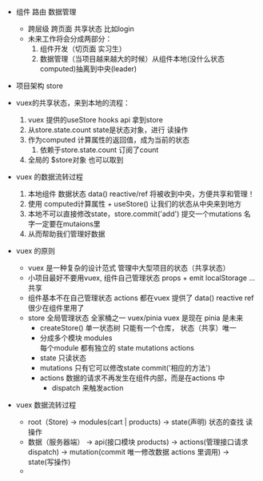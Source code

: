 - 组件 路由 数据管理  
     - 跨层级 跨页面 共享状态 比如login  
     - 未来工作将会分成两部分：
         1. 组件开发（切页面 实习生）
         2. 数据管理（当项目越来越大的时候）从组件本地(没什么状态 computed)抽离到中央(leader)

- 项目架构 store

- vuex的共享状态，来到本地的流程：
    1.  vuex 提供的useStore hooks api 拿到store
    2.  从store.state.count     state是状态对象，进行 读操作
    3.  作为computed 计算属性的返回值，成为当前的状态
         1. 依赖于store.state.count  订阅了count
    4. 全局的 $store对象  也可以取到 

- vuex 的数据流转过程
    1. 本地组件  数据状态 data() reactive/ref  将被收到中央，方便共享和管理！
    2. 使用 computed计算属性 + useStore()    让我们的状态从中央来到地方
    3. 本地不可以直接修改state，store.commit('add')  提交一个mutations 名字一定要在mutaions里
    4. 从而帮助我们管理好数据

- vuex 的原则
    - vuex 是一种复杂的设计范式 管理中大型项目的状态（共享状态）
    - 小项目最好不要用vuex, 组件自己管理状态 props + emit localStorage ... 共享
    - 组件基本不在自己管理状态
        actions 都在vuex 提供了
        data()  reactive ref 很少在组件里用了
    - store 全局管理状态
        全家桶之一 vuex/pinia   vuex 是现在  pinia 是未来
        - createStore()  单一状态树 只能有一个仓库， 状态（共享）唯一
        - 分成多个模块 modules  
            每个module 都有独立的 state  mutations actions
        - state 只读状态 
        - mutations  只有它可以修改state  commit('相应的方法')
        - actions  数据的请求不再发生在组件内部，而是在actions 中
            - dispatch  来触发action

- vuex 数据流转过程
    - root（Store)  ->  modules(cart | products) -> state(声明) 状态的查找  读操作
    - 数据（服务器端） ->  api(接口模块 products) ->  actions(管理接口请求 dispatch) -> mutation(commit 唯一修改数据 actions 里调用) -> state(写操作)
    - 
